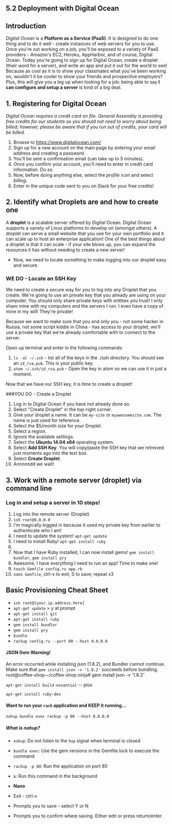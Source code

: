 
## 5.2 Deployment with Digital Ocean

## Introduction

*Digital Ocean* is a **Platform as a Service (PaaS)**. It is designed to do one thing and to do it well - create instances of web servers for you to use. Once you're out working on a job, you'll be exposed to a variety of PaaS providers - Amazon's EC2, Heroku, AppHarbor, and of course, Digital Ocean. Today you're going to sign up for Digital Ocean, create a droplet (their word for a server), and write an app and put it out for the world to see! Because as cool as it is to show your classmates what you've been working on, wouldn't it be cooler to show your friends and prospective employers? Plus, this will give you a leg up when looking for a job: being able to say **I can configure and setup a server** is kind of a big deal.

## 1. Registering for Digital Ocean
*Digital Ocean requires a credit card on file. General Assembly is providing free credits for our students so you should not need to worry about being billed; however, please be aware that if you run out of credits, your card will be billed.*

  1. Browse to https://www.digitalocean.com/
  2. Sign up for a new account on the main page by entering your email address and creating a password.
  3. You'll be sent a confirmation email (can take up to 5 minutes).
  4. Once you confirm your account, you'll need to enter in credit card information. Do so.
  5. Now, before doing anything else, select the *profile* icon and select *billing*.
  6. Enter in the unique code sent to you on Slack for your free credits!

## 2. Identify what Droplets are and how to create one

A **droplet** is a scalable server offered by Digital Ocean. Digital Ocean supports a variety of Linux platforms to develop on (amongst others). A droplet can serve a small website that you use for your own portfolio and it can scale up to host an enterprise application! One of the best things about a droplet is that it can scale - if your site blows up, you can expand the resources it has without needing to create a new server!

- Now, we need to locate something to make logging into our droplet easy and secure.

### WE DO - Locate an SSH Key

We need to create a secure way for you to log into any Droplet that you create. We're going to use an private key that you already are using on your computer. You should only share private keys with entities you trust! I only share mine with my computers and the servers I run. I even have a copy of mine in my will! They're private!

Because we want to make sure that you and only you - not some hacker in Russia, not some script kiddie in China - has access to your droplet, we'll use a private key that we're already comfortable with to connect to the server.

Open up terminal and enter in the following commands:

  1. `ls -al ~/.ssh` - list all of the keys in the ./ssh directory. You should see an `id_rsa.pub`. This is your public key.
  3. `atom ~/.ssh/id_rsa.pub` - Open the key in atom so we can use it in just a moment.

Now that we have our SSH key, it is time to create a droplet!

###YOU DO - Create a Droplet

  1. Log in to Digital Ocean if you have not already done so.
  2. Select "Create Droplet" in the top-right corner.
  3. Give your droplet a name. It can be `my-site` or `myawesomesite.com`. The name is just used for reference.
  4. Select the $5/month size for your Droplet.
  5. Select a region.
  6. Ignore the available settings.
  7. Select the **Ubuntu 14.04 x64** operating system.
  8. Select **Add SSH Key**. You will copy/paste the SSH key that we retreived just moments ago into the text box.
  9. Select **Create Droplet**.
  10. Annnnndd we wait!

## 3. Work with a remote server (droplet) via command line

### Log in and setup a server in 10 steps!

  1. Log into the remote server (Droplet)
  2. `ssh root@0.0.0.0`
  3. I'm magically logged in because it used my private key from earlier to authenticate who I am!
  4. I need to update the system! `apt-get update`
  5. I need to install Ruby! `apt-get install ruby`
  6.
  6. Now that I have Ruby installed, I can now install gems! `gem install bundler`, `gem install pry`
  7. Awesome, I have everything I need to run an app! Time to make one!
  8. `touch Gemfile config.ru app.rb`
  9. `nano Gemfile`, ctrl-x to exit, S to save; repeat x3


## Basic Provisioning Cheat Sheet
- `ssh root@[your.ip.address.here]`
- `apt-get update` > y at prompt
- `apt-get install git`
- `apt-get install ruby`
- `gem install bundler`
- `gem install pry`
- `bundle`
- `rackup config.ru --port 80 --host 0.0.0.0`

#### JSON Gem Warning!
An error occurred while installing json (1.8.2), and Bundler cannot continue.
Make sure that `gem install json -v '1.8.2'` succeeds before bundling.
root@coffee-shop:~/coffee-shop.ninja# gem install json -v '1.8.2'`

`apt-get install build-essential` -- plox

`apt-get install ruby-dev`

#### Want to run your `rack` application and KEEP it running...
```
nohup bundle exec rackup -p 80 --host 0.0.0.0
```
##### What is nohup?
- `nohup`: Do not listen to the `hup` signal when terminal is closed
- `bundle exec`: Use the gem versions in the Gemfile.lock to execute the command
- `rackup -p 80`: Run the application on port 80
- `&`: Run this command in the background

- **Nano**
- Exit - ctrl-x
- Prompts you to save - select Y or N
- Prompts you to confirm where saving. Either edit or press return/enter.
